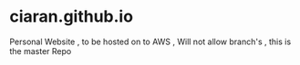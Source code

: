 # ciaran.github.io
Personal Website , to be hosted on to AWS , Will not allow branch's , this is the master Repo
